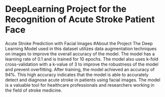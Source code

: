 # DeepLearning Project for the Recognition of Acute Stroke Patient Face
Acute Stroke Prediction with Facial Images 
#About the Project
The Deep Learning Model used in this dataset utilizes data augmentation techniques on images to improve the overall accuracy of the model. 
The model has a learning rate of 0.1 and is trained for 10 epochs. The model also uses k-fold cross-validation with a k-value of 3 to improve
the robustness of the model and prevent overfitting. After training, the model achieved an accuracy of 94%. This high accuracy indicates that
the model is able to accurately detect and diagnose acute stroke in patients using facial images. The model is a valuable tool for healthcare
professionals and researchers working in the field of stroke medicine.

